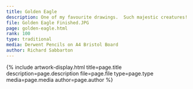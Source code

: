 ```yaml
---
title: Golden Eagle
description: One of my favourite drawings.  Such majestic creatures!
file: Golden Eagle Finished.JPG
page: golden-eagle.html
rank: 100
type: traditional
media: Derwent Pencils on A4 Bristol Board
author: Richard Sabbarton
---
```




{% include artwork-display.html title=page.title description=page.description file=page.file type=page.type media=page.media author=page.author %}